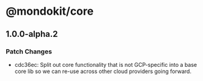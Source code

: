 # @mondokit/core

## 1.0.0-alpha.2

### Patch Changes

- cdc36ec: Split out core functionality that is not GCP-specific into a base core lib so we can re-use across other cloud providers going forward.
